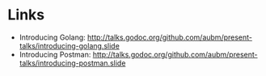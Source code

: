 # Links

- Introducing Golang: http://talks.godoc.org/github.com/aubm/present-talks/introducing-golang.slide
- Introducing Postman: http://talks.godoc.org/github.com/aubm/present-talks/introducing-postman.slide
